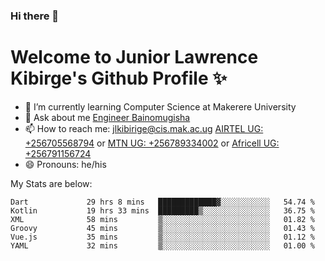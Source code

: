 ### Hi there 👋 
# Welcome to Junior Lawrence Kibirge's Github Profile ✨
 
<!--
**juniorkibirige/juniorkibirige** is a ✨ _special_ ✨ repository because its `README.md` (this file) appears on your GitHub profile.

Here are some ideas to get you started:

- 🔭 I’m currently working on ...
- 🌱 I’m currently learning ...
- 👯 I’m looking to collaborate on ...
- 🤔 I’m looking for help with ...
- 💬 Ask me about ...
- 📫 How to reach me: ...
- 😄 Pronouns: ...
- ⚡ Fun fact: ...
-->
- 🌱 I’m currently learning Computer Science at Makerere University
- 💬 Ask about me [Engineer Bainomugisha](mailto:baino@mak.ac.ug)
- 📫 How to reach me: [jlkibirige@cis.mak.ac.ug](mailto:jlkibirige@cis.mak.ac.ug) [AIRTEL UG: +256705568794](tel:+256705568794) or [MTN UG: +256789334002](tel:+256789334002) or [Africell UG: +256791156724](tel:+256791156724)
- 😄 Pronouns: he/his

My Stats are below:

<!--START_SECTION:waka-->

```text
Dart             29 hrs 8 mins   █████████████▓░░░░░░░░░░░   54.74 %
Kotlin           19 hrs 33 mins  █████████▒░░░░░░░░░░░░░░░   36.75 %
XML              58 mins         ▒░░░░░░░░░░░░░░░░░░░░░░░░   01.82 %
Groovy           45 mins         ▒░░░░░░░░░░░░░░░░░░░░░░░░   01.43 %
Vue.js           35 mins         ▒░░░░░░░░░░░░░░░░░░░░░░░░   01.12 %
YAML             32 mins         ▒░░░░░░░░░░░░░░░░░░░░░░░░   01.00 %
```

<!--END_SECTION:waka-->
